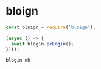 # bloign

```javascript
const bloign = require('bloign');

(async () => {
  await blogin.pcLogin();
})();
```

```bash
blogin mb
```
